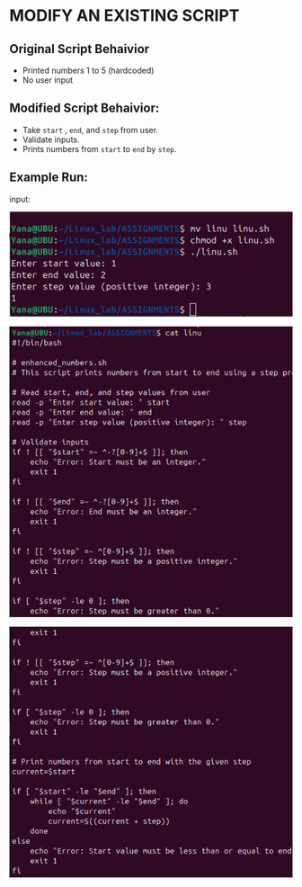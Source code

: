 # MODIFY AN EXISTING SCRIPT
## Original Script Behaivior
   * Printed numbers 1 to 5 (hardcoded)
   * No user input
## Modified Script Behaivior:
   * Take `start` , `end`, and `step` from user.
   * Validate inputs.
   * Prints numbers from `start` to `end` by `step`.
## Example Run:
input:

![alt text](<Screenshot from 2025-09-10 18-15-40.png>)

![alt text](<Screenshot from 2025-09-10 18-16-47.png>)

![alt text](<Screenshot from 2025-09-10 18-17-26.png>)
